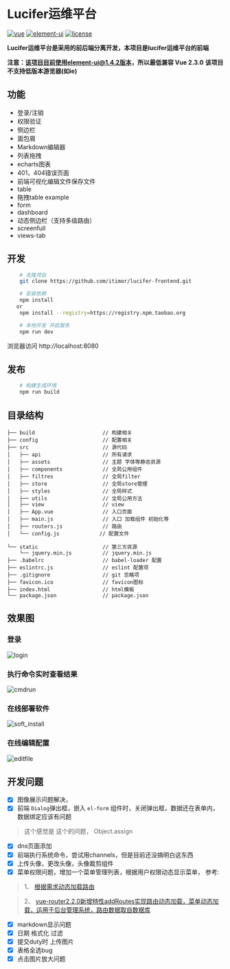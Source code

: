 # Lucifer运维平台 #

[![vue](https://img.shields.io/badge/vue-2.4.2-brightgreen.svg)](https://github.com/vuejs/vue)
[![element-ui](https://img.shields.io/badge/element--ui-1.4.2-brightgreen.svg)](https://github.com/ElemeFE/element)
[![license](https://img.shields.io/github/license/mashape/apistatus.svg)](https://github.com/itimor/lucifer-frontend/blob/master/LICENSE)

**Lucifer运维平台是采用的前后端分离开发，本项目是lucifer运维平台的前端**

**注意：该项目目前使用element-ui@1.4.2版本，所以最低兼容 Vue 2.3.0**
**该项目不支持低版本游览器(如ie)**


## 功能
- 登录/注销
- 权限验证
- 侧边栏
- 面包屑
- Markdown编辑器
- 列表拖拽
- echarts图表
- 401，404错误页面
- 前端可视化编辑文件保存文件
- table 
- 拖拽table example
- form
- dashboard
- 动态侧边栏（支持多级路由）
- screenfull
- views-tab

## 开发
```bash
    # 克隆项目
    git clone https://github.com/itimor/lucifer-frontend.git

    # 安装依赖
    npm install
   or
    npm install --registry=https://registry.npm.taobao.org

    # 本地开发 开启服务
    npm run dev
```
浏览器访问 http://localhost:8080

## 发布
```bash
    # 构建生成环境
    npm run build
```

## 目录结构
```shell
├── build                      // 构建相关  
├── config                     // 配置相关
├── src                        // 源代码
│   ├── api                    // 所有请求
│   ├── assets                 // 主题 字体等静态资源
│   ├── components             // 全局公用组件
│   ├── filtres                // 全局filter
│   ├── store                  // 全局store管理
│   ├── styles                 // 全局样式
│   ├── utils                  // 全局公用方法
│   ├── view                   // view
│   ├── App.vue                // 入口页面
│   ├── main.js                // 入口 加载组件 初始化等
│   ├── routers.js             // 路由
│   └── config.js             // 配置文件

└── static                     // 第三方资源
    └── jquery.min.js          // jquery.min.js
├── .babelrc                   // babel-loader 配置
├── eslintrc.js                // eslint 配置项
├── .gitignore                 // git 忽略项
├── favicon.ico                // favicon图标
├── index.html                 // html模板
└── package.json               // package.json

```

## 效果图

### 登录
![login](https://github.com/itimor/lucifer-frontend/blob/master/gifs/login.gif)

### 执行命令实时查看结果
![cmdrun](https://github.com/itimor/lucifer-frontend/blob/master/gifs/cmdrun.gif)

### 在线部署软件
![soft_install](https://github.com/itimor/lucifer-frontend/blob/master/gifs/soft_install.gif)

### 在线编辑配置
![editfile](https://github.com/itimor/lucifer-frontend/blob/master/gifs/editfile.gif)

## 开发问题
- [x] 图像展示问题解决，
- [x] 前端 `Dialog`弹出框，嵌入 `el-form` 组件时，关闭弹出框，数据还在表单内，数据绑定应该有问题
> 这个感觉是 这个的问题， Object.assign
- [x] dns页面添加
- [x] 前端执行系统命令，尝试用channels，但是目前还没搞明白这东西
- [x] 上传头像，更改头像，头像裁剪组件
- [x] 菜单权限问题，增加一个菜单管理列表，根据用户权限动态显示菜单， 参考:
> 1、 [根据需求动态加载路由](https://blog.yqiu.net/2017/07/06/vue-dynamic-load-router/)

> 2、 [vue-router2.2.0新增特性addRoutes实现路由动态加载，菜单动态加载，运用于后台管理系统，路由数据取自数据库](http://blog.csdn.net/s8460049/article/details/61190709)

- [x] markdown显示问题
- [x] 日期 格式化 过滤
- [x] 提交duty时 上传图片
- [x] 表格全选bug
- [x] 点击图片放大问题